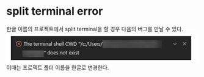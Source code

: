# split terminal error
한글 이름의 프로젝트에서 split terminal을 할 경우 다음의 버그를 만날 수 있다.
![](./images/debug_1.png)
이때는 프로젝트 폴더 이름을 한글로 변경한다. 

